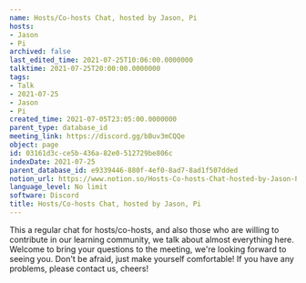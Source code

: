 ```yaml
---
name: Hosts/Co-hosts Chat, hosted by Jason, Pi
hosts:
- Jason
- Pi
archived: false
last_edited_time: 2021-07-25T10:06:00.0000000
talktime: 2021-07-25T20:00:00.0000000
tags:
- Talk
- 2021-07-25
- Jason
- Pi
created_time: 2021-07-05T23:05:00.0000000
parent_type: database_id
meeting_link: https://discord.gg/bBuv3mCQQe
object: page
id: 03161d3c-ce5b-436a-82e0-512729be806c
indexDate: 2021-07-25
parent_database_id: e9339446-880f-4ef0-8ad7-8ad1f507dded
notion_url: https://www.notion.so/Hosts-Co-hosts-Chat-hosted-by-Jason-Pi-03161d3cce5b436a82e0512729be806c
language_level: No limit
software: Discord
title: Hosts/Co-hosts Chat, hosted by Jason, Pi
---
```







This a regular chat for hosts/co-hosts, and also those who are willing to contribute in our learning community, we talk about almost everything here. Welcome to bring your questions to the meeting, we're looking forward to seeing you. Don't be afraid, just make yourself comfortable!
If you have any problems, please contact us, cheers!




